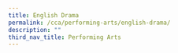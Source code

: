 ```yaml
---
title: English Drama
permalink: /cca/performing-arts/english-drama/
description: ""
third_nav_title: Performing Arts
---
```

